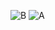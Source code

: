 ![B](https://github.com/Castlexe/OgrenciKayitUygulama/assets/151432308/a248f87c-95f9-442e-837d-0411538dc83d)
![A](https://github.com/Castlexe/OgrenciKayitUygulama/assets/151432308/97069183-99ce-4b5b-9ff8-3edbabe3ed64)
